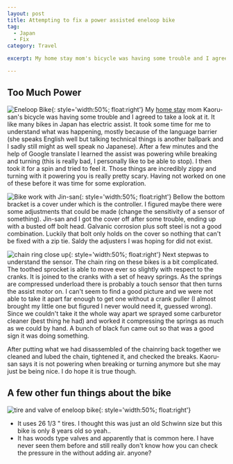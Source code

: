 ```yaml
---
layout: post
title: Attempting to fix a power assisted eneloop bike
tag: 
  - Japan
  - Fix
category: Travel

excerpt: My home stay mom's bicycle was having some trouble and I agreed to take a look at it.

---
```


## Too Much Power

![Eneloop Bike](https://drive.google.com/uc?id=1ZME2ev_xl9jd3eARTVTWzJFoY0cxCia1ag){: style='width:50%; float:right'}
My [home stay](/travel/japan-homestay) mom Kaoru-san's bicycle was having some trouble and I agreed to take a look at it. It like many bikes in Japan has electric assist. It took some time for me to understand what was happening, mostly because of the language barrier (she speaks English well but talking technical things is another ballpark and I sadly still might as well speak no Japanese). After a few minutes and the help of Google translate I learned the assist was powering while breaking and turning (this is really bad, I personally like to be able to stop). I then took it for a spin and tried to feel it. Those things are incredibly zippy and turning with it powering you is really  pretty scary. Having not worked on one of these before it was time for some exploration. 

![Bike work with Jin-san](https://drive.google.com/uc?id=19LAOoYVmmjAfT8vxp0VJHYFheNmcZ3XBSg){: style='width:50%; float:right'}
Bellow the bottom bracket is a cover under which is the controller. I figured maybe there were some adjustments that could be made (change the sensitivity of a sensor of something). Jin-san and I got the cover off after some trouble, ending up with a busted off bolt head. Galvanic corrosion plus soft steel is not a good combination. Luckily that bolt only holds on the cover so nothing that can't be fixed with a zip tie. 
Saldy the adjusters I was hoping for did not exist.

![chain ring close up](https://drive.google.com/uc?=){: style='width:50%; float:right'}
Next step​ was to understand the sensor. The chain ring on these bikes is a bit complicated. The toothed sprocket is able to move ever so slightly with respect to the cranks. It is joined to the cranks with a set of heavy springs. As the springs are compressed underload there is probably a touch sensor that then turns  the assist motor on. I can't seem to find a good picture and we were not able to take it apart far enough to get one without a crank puller (I almost brought my little one but figured I never would need it, guessed wrong).  Since we couldn't take it the whole way apart we sprayed some carburetor  cleaner (best thing he had) and worked it compressing the springs as much as we could by hand. A bunch of black fun came out so that was a good sign it was doing something. 

After putting what we had disassembled of the chainring back together we cleaned and lubed the chain, tightened it, and checked the breaks. Kaoru-san says it is not powering when breaking or turning anymore but she may just be being nice. I do hope it is true though​.

## A few other fun things about the bike

![tire and valve of eneloop bike](https://drive.google.com/uc?id=1eoeC2TJmZXo0IYa3NArPH5IBOSWX96hVIQ){: style='width:50%; float:right'}
- It uses 26 1/3 " tires. I thought this was just an old Schwinn size but this bike is only 8 years old so yeah..
- It has woods type valves and apparently that is common here. I have never seen them before and still really don't know how you can check the pressure in the without adding air. anyone?

